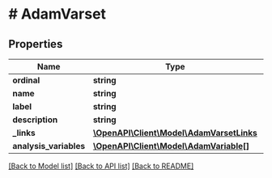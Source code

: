 # # AdamVarset

## Properties

Name | Type | Description | Notes
------------ | ------------- | ------------- | -------------
**ordinal** | **string** |  | [optional]
**name** | **string** |  | [optional]
**label** | **string** |  | [optional]
**description** | **string** |  | [optional]
**_links** | [**\OpenAPI\Client\Model\AdamVarsetLinks**](AdamVarsetLinks.md) |  | [optional]
**analysis_variables** | [**\OpenAPI\Client\Model\AdamVariable[]**](AdamVariable.md) |  | [optional]

[[Back to Model list]](../../README.md#models) [[Back to API list]](../../README.md#endpoints) [[Back to README]](../../README.md)
